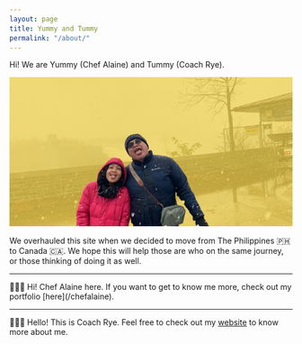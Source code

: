 ```yaml
---
layout: page
title: Yummy and Tummy
permalink: "/about/"
---
```


Hi! We are Yummy (Chef Alaine) and Tummy (Coach Rye). 

![Chef & Coach in Niagara](/assets/images/yt-about.jpg)

We overhauled this site when we decided to move from The Philippines 🇵🇭 to Canada 🇨🇦. We hope this will help those are who on the same journey, or those thinking of doing it as well. 
<hr>
👩🏻‍🍳 Hi! Chef Alaine here. If you want to get to know me more, check out my portfolio [here](/chefalaine).
<hr>
👨🏻‍💻 Hello! This is Coach Rye. Feel free to check out my <a href="https://coachrye.github.io/about" target="_blank">website</a> to know more about me. 
